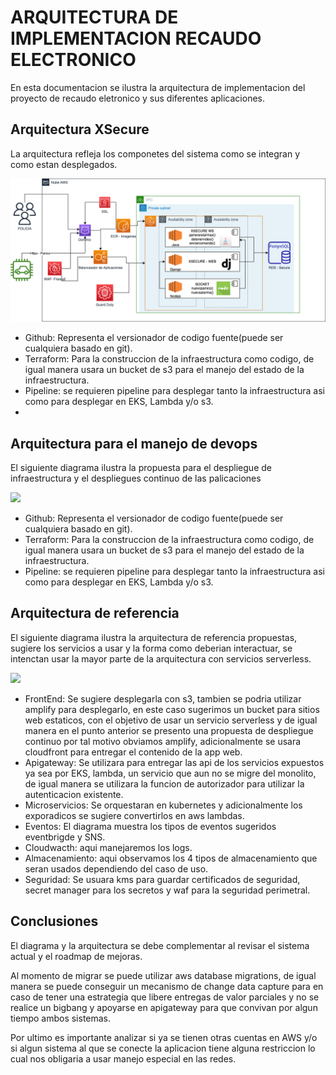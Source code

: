 # ARQUITECTURA DE IMPLEMENTACION RECAUDO ELECTRONICO

En esta documentacion se ilustra la arquitectura de implementacion del proyecto de recaudo eletronico y sus diferentes aplicaciones.

## Arquitectura XSecure

La arquitectura refleja los componetes del sistema como se integran y como estan desplegados.

![](img/xsecure-EKS.png)

- Github: Representa el versionador de codigo fuente(puede ser cualquiera basado en git).
- Terraform: Para la construccion de la infraestructura como codigo, de igual manera usara un bucket de s3 para el manejo del estado de la infraestructura.
- Pipeline: se requieren pipeline para desplegar tanto la infraestructura asi como para desplegar en EKS, Lambda y/o s3.
- 
## Arquitectura para el manejo de devops

El siguiente diagrama ilustra la propuesta para el despliegue de infraestructura y el despliegues continuo de las palicaciones

![](img/devops.png)

- Github: Representa el versionador de codigo fuente(puede ser cualquiera basado en git).
- Terraform: Para la construccion de la infraestructura como codigo, de igual manera usara un bucket de s3 para el manejo del estado de la infraestructura.
- Pipeline: se requieren pipeline para desplegar tanto la infraestructura asi como para desplegar en EKS, Lambda y/o s3.


## Arquitectura de referencia
El siguiente diagrama ilustra la arquitectura de referencia propuestas, sugiere los servicios a usar y la forma como deberian interactuar, se intenctan usar la mayor parte de la arquitectura con servicios serverless.

![](img/arquitectura-de-referencia.png)

- FrontEnd: Se sugiere desplegarla con s3, tambien se podria utilizar amplify para desplegarlo, en este caso sugerimos un bucket para sitios web estaticos, con el objetivo de usar un servicio serverless y de igual manera en el punto anterior se presento una propuesta de despliegue continuo por tal motivo obviamos amplify, adicionalmente se usara cloudfront para entregar el contenido de la app web.
- Apigateway: Se utilizara para entregar las api de los servicios expuestos ya sea por EKS, lambda, un servicio que aun no se migre del monolito, de igual manera se utilizara la funcion de autorizador para utilizar la autenticacion existente.
- Microservicios: Se orquestaran en kubernetes y adicionalmente los exporadicos se sugiere convertirlos en aws lambdas.
- Eventos: El diagrama muestra los tipos de eventos sugeridos eventbrigde y SNS.
- Cloudwacth: aqui manejaremos los logs.
- Almacenamiento: aqui observamos los 4 tipos de almacenamiento que seran usados dependiendo del caso de uso.
- Seguridad: Se usuara kms para guardar certificados de seguridad, secret manager para los secretos y waf para la seguridad perimetral.



## Conclusiones

El diagrama y la arquitectura se debe complementar al revisar el sistema actual y el roadmap de mejoras.

Al momento de migrar se puede utilizar aws database migrations, de igual manera se puede conseguir un mecanismo de change data capture para en caso de tener una estrategia que libere entregas de valor parciales y no se realice un bigbang y apoyarse en apigateway para que convivan por algun tiempo ambos sistemas.

Por ultimo es importante analizar si ya se tienen otras cuentas en AWS y/o si algun sistema al que se conecte la aplicacion tiene alguna restriccion lo cual nos obligaria a usar manejo especial en las redes.


